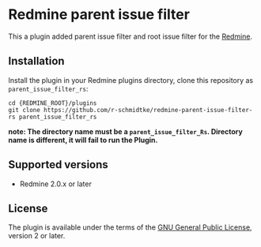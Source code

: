 Redmine parent issue filter
===========================

This a plugin added parent issue filter and root issue filter for the [Redmine](http://www.redmine.org).

Installation
------------

Install the plugin in your Redmine plugins directory, clone this repository as `parent_issue_filter_rs`:

    cd {REDMINE_ROOT}/plugins
    git clone https://github.com/r-schmidtke/redmine-parent-issue-filter-rs parent_issue_filter_rs

**note: The directory name must be a `parent_issue_filter_Rs`. Directory name is different, it will fail to run the Plugin.**

Supported versions
------------------

* Redmine 2.0.x or later

License
-------

The plugin is available under the terms of the [GNU General Public License](http://www.gnu.org/licenses/gpl-2.0.html), version 2 or later.

